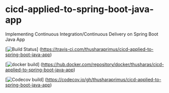 # cicd-applied-to-spring-boot-java-app
Implementing Continuous Integration/Continuous Delivery on Spring Boot Java App

[![Build Status](https://travis-ci.com/thusharaprimus/cicd-applied-to-spring-boot-java-app.svg)]
(https://travis-ci.com/thusharaprimus/cicd-applied-to-spring-boot-java-app)

[![docker build](https://img.shields.io/docker/cloud/build/thusharas/cicd-applied-to-spring-boot-java-app)]
(https://hub.docker.com/repository/docker/thusharas/cicd-applied-to-spring-boot-java-app)

[![Codecov build](https://codecov.io/gh/thusharaprimus/cicd-applied-to-spring-boot-java-app)]
(https://codecov.io/gh/thusharaprimus/cicd-applied-to-spring-boot-java-app)
